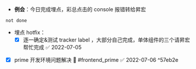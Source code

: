 - **例会**：今日完成埋点，彩总点击的 console 报错转给昇宏
```tasks
not done

```
- 埋点 hotfix：
	- [x] 逐一确定&测试 tracker label ，大部分自己完成，单体组件的三个请昇宏帮忙完成 ✅ 2022-07-05
- [x] prime 开发环境问题解决 🔼  #frontend_prime ✅ 2022-07-06 ^57eb2e